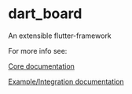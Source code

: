 # dart_board
An extensible flutter-framework


For more info see:


[Core documentation](dart_board_core/README.md)

[Example/Integration documentation](example/README.md)
